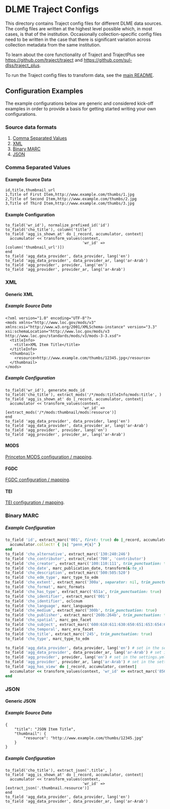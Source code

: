 # DLME Traject Configs

This directory contains Traject config files for different DLME data sources. The config files are written at the highest level possible which, in most cases, is that of the institution. Occasionally collection-specific config files need to be written in the case that there is significant variation across collection metadata from the same institution.

To learn about the core functionality of Traject and TrajectPlus see https://github.com/traject/traject and https://github.com/sul-dlss/traject_plus.

To run the Traject config files to transform data, see the [main README](https://github.com/sul-dlss/dlme-transform).

## Configuration Examples

The example configurations below are generic and considered kick-off examples in order to
provide a basis for getting started writing your own configurations.

### Source data formats

1. [Comma Separated Values](#comma-separated-values)
2. [XML](#xml)
3. [Binary MARC](#binary-marc)
4. [JSON](#json)

### Comma Separated Values

#### Example Source Data

```
id,title,thumbnail_url
1,Title of First Item,http://www.example.com/thumbs/1.jpg
2,Title of Second Item,http://www.example.com/thumbs/2.jpg
3,Title of Third Item,http://www.example.com/thumbs/3.jpg
```

#### Example Configuration

```
to_field('wr_id'), normalize_prefixed_id('id')
to_field('cho_title'), column('title')
to_field 'agg_is_shown_at' do |_record, accumulator, context|
  accumulator << transform_values(context,
                                  'wr_id' => [column('thumbnail_url')])
end
to_field 'agg_data_provider', data_provider, lang('en')
to_field 'agg_data_provider', data_provider_ar, lang('ar-Arab')
to_field 'agg_provider', provider, lang('en')
to_field 'agg_provider', provider_ar, lang('ar-Arab')
```

### XML

#### Generic XML

##### Example Source Data

```
<?xml version="1.0" encoding="UTF-8"?>
<mods xmlns="http://www.loc.gov/mods/v3" xmlns:xsi="http://www.w3.org/2001/XMLSchema-instance" version="3.3" xsi:schemaLocation="http://www.loc.gov/mods/v3 http://www.loc.gov/standards/mods/v3/mods-3-3.xsd">
  <titleInfo>
    <title>XML Item Title</title>
  </titleInfo>
  <thumbnail>
    <resource>http://www.example.com/thumbs/12345.jpg</resource>
  </thumbnail>
</mods>
```

##### Example Configuration

```
to_field('wr_id'), generate_mods_id
to_field('cho_title'), extract_mods('/*/mods:titleInfo/mods:title', )
to_field 'agg_is_shown_at' do |_record, accumulator, context|
  accumulator << transform_values(context,
                                  'wr_id' => [extract_mods('/*/mods:thumbnail/mods:resource')]
end
to_field 'agg_data_provider', data_provider, lang('en')
to_field 'agg_data_provider', data_provider_ar, lang('ar-Arab')
to_field 'agg_provider', provider, lang('en')
to_field 'agg_provider', provider_ar, lang('ar-Arab')
```

#### MODS

[Princeton MODS configuration / mapping](./mods_config.rb).

#### FGDC

[FGDC configuration / mapping](./fgdc_config.rb).

#### TEI

[TEI configuration / mapping](./tei_config.rb).

### Binary MARC


##### Example Configuration

```ruby
to_field 'id', extract_marc('001', first: true) do |_record, accumulator, _context|
  accumulator.collect! { |s| "penn_#{s}" }
end
to_field 'cho_alternative', extract_marc('130:240:246')
to_field 'cho_contributor', extract_role('700', 'contributor')
to_field 'cho_creator', extract_marc('100:110:111', trim_punctuation: true)
to_field 'cho_date', marc_publication_date, transform(&:to_s)
to_field 'cho_description', extract_marc('500:505:520')
to_field 'cho_edm_type', marc_type_to_edm
to_field 'cho_extent', extract_marc('300a', separator: nil, trim_punctuation: true)
to_field 'cho_format', marc_formats
to_field 'cho_has_type', extract_marc('651a', trim_punctuation: true)
to_field 'cho_identifier', extract_marc('001')
to_field 'cho_identifier', oclcnum
to_field 'cho_language', marc_languages
to_field 'cho_medium', extract_marc('300b', trim_punctuation: true)
to_field 'cho_publisher', extract_marc('260b:264b', trim_punctuation: true)
to_field 'cho_spatial', marc_geo_facet
to_field 'cho_subject', extract_marc('600:610:611:630:650:651:653:654:690:691:692')
to_field 'cho_temporal', marc_era_facet
to_field 'cho_title', extract_marc('245', trim_punctuation: true)
to_field 'cho_type', marc_type_to_edm

to_field 'agg_data_provider', data_provider, lang('en') # set in the settings.yml file
to_field 'agg_data_provider', data_provider_ar, lang('ar-Arab') # set in the settings.yml file
to_field 'agg_provider', provider, lang('en') # set in the settings.yml file
to_field 'agg_provider', provider_ar, lang('ar-Arab') # set in the settings.yml file
to_field 'agg_has_view' do |_record, accumulator, context|
  accumulator << transform_values(context, 'wr_id' => extract_marc('856u', first: true))
end
```

### JSON

#### Generic JSON

##### Example Source Data

```
{
	"title": "JSON Item Title",
	"thumbnail": {
		"resource": "http://www.example.com/thumbs/12345.jpg"
	}
}
```

##### Example Configuration

```
to_field('cho_title'), extract_json('.title', )
to_field 'agg_is_shown_at' do |_record, accumulator, context|
  accumulator << transform_values(context,
                                  'wr_id' => [extract_json('.thumbnail.resource')]
end
to_field 'agg_data_provider', data_provider, lang('en')
to_field 'agg_data_provider', data_provider_ar, lang('ar-Arab')
```
